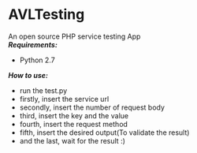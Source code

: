 # AVLTesting

An open source PHP service testing App  
_**Requirements:**_  
- Python 2.7  

_**How to use:**_  
- run the test.py  
- firstly, insert the service url  
- secondly, insert the number of request body  
- third, insert the key and the value  
- fourth, insert the request method  
- fifth, insert the desired output(To validate the result)  
- and the last, wait for the result :)

